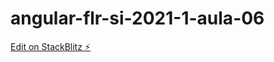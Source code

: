 # angular-flr-si-2021-1-aula-06

[Edit on StackBlitz ⚡️](https://stackblitz.com/edit/angular-flr-si-2021-1-aula-06)